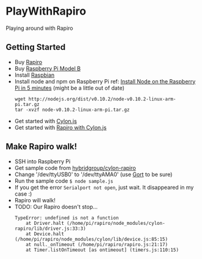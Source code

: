 PlayWithRapiro
==============

Playing around with Rapiro

## Getting Started

- Buy [Rapiro](http://www.rapiro.com/)
- Buy [Raspberry Pi Model B](http://www.raspberrypi.org/products/model-b/)
- Install [Raspbian](http://www.raspbian.org/)
- Install node and npm on Raspberry Pi
  ref: [Install Node on the Raspberry Pi in 5 minutes](http://joshondesign.com/2013/10/23/noderpi) (might be a little out of date)
  ```
  wget http://nodejs.org/dist/v0.10.2/node-v0.10.2-linux-arm-pi.tar.gz
  tar -xvzf node-v0.10.2-linux-arm-pi.tar.gz
  ```
- Get started with [Cylon.js](http://cylonjs.com/)
- Get started with [Rapiro with Cylon.js](http://cylonjs.com/documentation/platforms/rapiro/)

## Make Rapiro walk!

- SSH into Raspberry Pi
- Get sample code from [hybridgroup/cylon-rapiro](https://github.com/hybridgroup/cylon-rapiro)
- Change '/dev/ttyUSB0' to '/dev/ttyAMA0' (use [Gort](http://gort.io/) to be sure)
- Run the sample code `$ node sample.js`
- If you get the error `Serialport not open`, just wait. It disappeared in my case :)
- Rapiro will walk!
- TODO: Our Rapiro doesn't stop...
  ```
  TypeError: undefined is not a function
      at Driver.halt (/home/pi/rapiro/node_modules/cylon-rapiro/lib/driver.js:33:3)
      at Device.halt (/home/pi/rapiro/node_modules/cylon/lib/device.js:85:15)
      at null._onTimeout (/home/pi/rapiro/rapiro.js:21:17)
      at Timer.listOnTimeout [as ontimeout] (timers.js:110:15)
  ```
